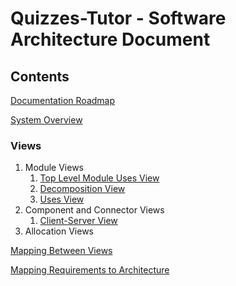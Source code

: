 # Quizzes-Tutor - Software Architecture Document

## Contents
[Documentation Roadmap](documentation_roadmap.md)

[System Overview](system_overview.md)

### Views
1. Module Views
    1. [Top Level Module Uses View](module_view_top_level_view.md)
    2. [Decomposition View](module_view_decomposition.md)
    3. [Uses View](module_view_uses.md)
2. Component and Connector Views
    1. [Client-Server View](c&c_client_server.md)
3. Allocation Views

[Mapping Between Views](mapping_between_views.md)

[Mapping Requirements to Architecture](mapping_between_views.md)
